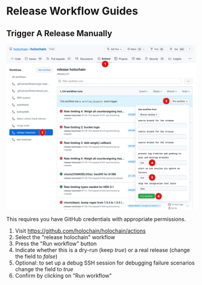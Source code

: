 # Release Workflow Guides

## Trigger A Release Manually

![release holochain workflow](./release-holochain_0.png)

This requires you have GitHub credentials with appropriate permissions.

1. Visit https://github.com/holochain/holochain/actions
2. Select the "release holochain" workflow
3. Press the "Run workflow" button
4. Indicate whether this is a dry-run (keep _true_) or a real release (change the field to _false_)
5. Optional: to set up a debug SSH session for debugging failure scenarios change the field to _true_
6. Confirm by clicking on "Run workflow"

